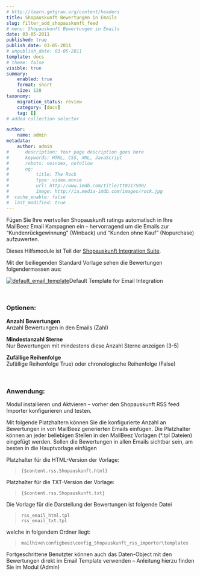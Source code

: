 ```yaml
---
# http://learn.getgrav.org/content/headers
title: Shopauskunft Bewertungen in Emails
slug: filter_add_shopauskunft_feed
# menu: Shopauskunft Bewertungen in Emails
date: 03-05-2011
published: true
publish_date: 03-05-2011
# unpublish_date: 03-05-2011
template: docs
# theme: false
visible: true
summary:
    enabled: true
    format: short
    size: 128
taxonomy:
    migration_status: review
    category: [docs]
    tag: []
# added collection selector

author:
    name: admin
metadata:
    author: admin
#      description: Your page description goes here
#      keywords: HTML, CSS, XML, JavaScript
#      robots: noindex, nofollow
#      og:
#          title: The Rock
#          type: video.movie
#          url: http://www.imdb.com/title/tt0117500/
#          image: http://ia.media-imdb.com/images/rock.jpg
#  cache_enable: false
#  last_modified: true
---
```


Fügen Sie Ihre wertvollen Shopauskunft ratings automatisch in Ihre MailBeez Email Kampagnen ein – hervorragend um die Emails zur “Kundenrückgewinnung” (Winback) und “Kunden ohne Kauf” (Nopurchase) aufzuwerten.

Dieses Hilfsmodule ist Teil der [Shopauskunft Integration Suite](/documentation/configbeez/config_shopauskunft_rss_importer/?lang=de "Shopauskunft Integration Suite").

Mit der beiliegenden Standard Vorlage sehen die Bewertungen folgendermassen aus:

[![](http://www.mailbeez.com/wp-content/uploads/2011/05/default_email_template-300x289.png "default_email_template")](http://www.mailbeez.com/wp-content/uploads/2011/05/default_email_template.png)Default Template for Email Integration

 

 

### Optionen:

**Anzahl Bewertungen**  
 Anzahl Bewertungen in den Emails (Zahl)

**Mindestanzahl Sterne**  
 Nur Bewertungen mit mindestens diese Anzahl Sterne anzeigen (3-5)

**Zufällige Reihenfolge**  
 Zufällige Reihenfolge True) oder chronologische Reihenfolge (False)

 

### Anwendung:

Modul installieren und Aktvieren – vorher den Shopauskunft RSS feed Importer konfigurieren und testen.

Mit folgende Platzhaltern können Sie die konfigurierte Anzahl an Bewertungen in von MailBeez generierten Emails einfügen. Die Platzhalter können an jeder beliebigen Stellen in den MailBeez Vorlagen (\*.tpl Dateien) eingefügt werden. Sollen die Bewertungen in allen Emails sichtbar sein, am besten in die Hauptvorlage einfügen

Platzhalter für die HTML-Version der Vorlage:

> `{$content.rss.Shopauskunft.html}`

Platzhalter für die TXT-Version der Vorlage:

> `{$content.rss.Shopauskunft.txt}`

Die Vorlage für die Darstellung der Bewertungen ist folgende Datei

> `rss_email_html.tpl`  
> `rss_email_txt.tpl`

welche in folgendem Ordner liegt:

> `mailhive\configbeez\config_Shopauskunft_rss_importer\templates`

Fortgeschrittene Benutzter können auch das Daten-Object mit den Bewertungen direkt im Email Template verwenden – Anleitung hierzu finden Sie im Modul (Admin)
